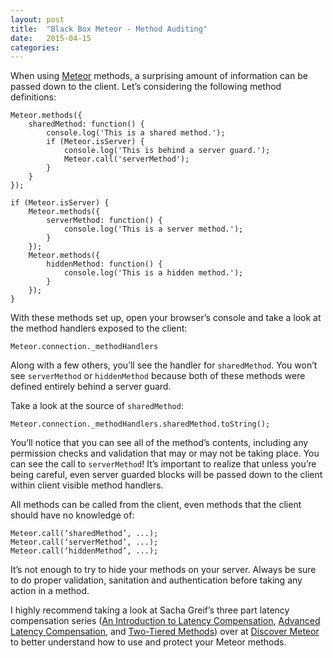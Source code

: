 ```yaml
---
layout: post
title:  "Black Box Meteor - Method Auditing"
date:   2015-04-15
categories:
---
```


When using [Meteor](https://www.meteor.com/) methods, a surprising amount of information can be passed down to the client. Let’s considering the following method definitions:

<pre class="language-javascript"><code class="language-javascript">Meteor.methods({
    sharedMethod: function() {
        console.log('This is a shared method.');
        if (Meteor.isServer) {
            console.log('This is behind a server guard.');
            Meteor.call('serverMethod');
        }
    }
});

if (Meteor.isServer) {
    Meteor.methods({
        serverMethod: function() {
            console.log('This is a server method.');
        }
    });
    Meteor.methods({
        hiddenMethod: function() {
            console.log('This is a hidden method.');
        }
    });
}
</code></pre>

With these methods set up, open your browser’s console and take a look at the method handlers exposed to the client:

<pre class="language-javascript"><code class="language-javascript">Meteor.connection._methodHandlers
</code></pre>

Along with a few others, you’ll see the handler for <code class="language-javascript">sharedMethod</code>. You won’t see <code class="language-javascript">serverMethod</code> or <code class="language-javascript">hiddenMethod</code> because both of these methods were defined entirely behind a server guard.

Take a look at the source of <code class="language-javascript">sharedMethod</code>:

<pre class="language-javascript"><code class="language-javascript">Meteor.connection._methodHandlers.sharedMethod.toString();
</code></pre>

You’ll notice that you can see all of the method’s contents, including any permission checks and validation that may or may not be taking place. You can see the call to <code class="language-javascript">serverMethod</code>! It’s important to realize that unless you’re being careful, even server guarded blocks will be passed down to the client within client visible method handlers.

All methods can be called from the client, even methods that the client should have no knowledge of:

<pre class="language-javascript"><code class="language-javascript">Meteor.call(‘sharedMethod’, ...);
Meteor.call(‘serverMethod’, ...);
Meteor.call(‘hiddenMethod’, ...);
</code></pre>

It’s not enough to try to hide your methods on your server. Always be sure to do proper validation, sanitation and authentication before taking any action in a method.

I highly recommend taking a look at Sacha Greif’s three part latency compensation series ([An Introduction to Latency Compensation](https://www.discovermeteor.com/blog/latency-compensation/), [Advanced Latency Compensation](https://www.discovermeteor.com/blog/advanced-latency-compensation/), and [Two-Tiered Methods](https://www.discovermeteor.com/blog/meteor-pattern-two-tiered-methods/)) over at [Discover Meteor](https://www.discovermeteor.com/) to better understand how to use and protect your Meteor methods.
